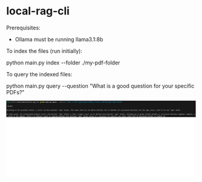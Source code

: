 # local-rag-cli

Prerequisites:
- Ollama must be running llama3.1:8b

To index the files (run initially):

python main.py index --folder ./my-pdf-folder

To query the indexed files:

python main.py query --question "What is a good question for your specific PDFs?"

![Example of RAG CLI program with question and answer](./static/RAG_CLI_example.png)
